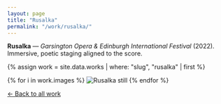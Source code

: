 ```yaml
---
layout: page
title: "Rusalka"
permalink: "/work/rusalka/"
---
```


<div class="hero" style="background-image:url('https://images.squarespace-cdn.com/content/v1/65dec0a1d2c0a75e70edb0a5/d1e1b3a9-49f1-4a5e-8c5e-7a3a52dc6a54/220616+Rusalka+GO-33+adj.jpg');"></div>

**Rusalka** — *Garsington Opera & Edinburgh International Festival* (2022). Immersive, poetic staging aligned to the score.

{% assign work = site.data.works | where: "slug", "rusalka" | first %}
<div class="gallery">
{% for i in work.images %}
  <img src="{{ i | escape }}" alt="Rusalka still">
{% endfor %}
</div>

<p class="back"><a href="/">← Back to all work</a></p>
